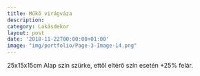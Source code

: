 ```yaml
---
title: Műkő virágváza
description:
category: Lakásdekor
layout: post
date: '2018-11-22T00:00:00+01:00'
image: "img/portfolio/Page-3-Image-14.png"
---
```

25x15x15cm
Alap szín szürke, ettől
eltérő szín esetén
+25% felár.
